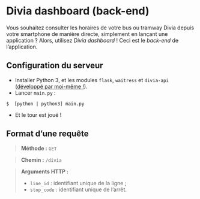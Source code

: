# Divia dashboard (back-end)

Vous souhaitez consulter les horaires de votre bus ou tramway Divia depuis votre smartphone de manière directe, simplement en lançant une application&nbsp;? Alors, utilisez *Divia dashboard*&nbsp;! Ceci est le *back-end* de l’application.

## Configuration du serveur
* Installer Python 3, et les modules `flask`, `waitress` et `divia-api` ([développé par moi-même&nbsp;!](https://github.com/filau/python_divia_api)).
* Lancer `main.py`&nbsp;:
```
$  [python | python3] main.py
```
* Et le tour est joué&nbsp;!

## Format d’une requête

> **Méthode&nbsp;:** `GET`

> **Chemin&nbsp;:** `/divia`

> **Arguments HTTP&nbsp;:**
> * `line_id`&nbsp;: identifiant unique de la ligne&nbsp;;
> * `stop_code`&nbsp;: identifiant unique de l’arrêt.
